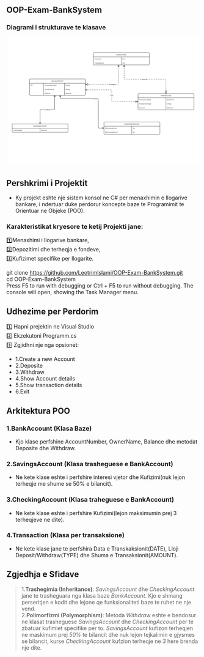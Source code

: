 ## OOP-Exam-BankSystem
### Diagrami i strukturave te klasave
![Task Manager Screenshot](./Images/Diagram.jpg)



## Pershkrimi i Projektit <br> 
- Ky projekt eshte nje sistem konsol ne C# per menaxhimin e llogarive bankare, i ndertuar duke perdorur koncepte baze te Programimit te Orientuar ne Objeke (POO).
### Karakteristikat kryesore te ketij Projekti jane: <br>
 1️⃣Menaxhimi i llogarive bankare, <br>
 2️⃣Depozitimi dhe terheqja e fondeve, <br>
 3️⃣Kufizimet specifike per llogarite.



 git clone https://github.com/LeotrimIslami/OOP-Exam-BankSystem.git <br>
 cd OOP-Exam-BankSystem <br>
 Press F5 to run with debugging or Ctrl + F5 to run without debugging. The console will open, showing the Task Manager menu.

## Udhezime per Perdorim
1️⃣ Hapni prejektin ne Visual Studio <br>
2️⃣ Ekzekutoni Programm.cs <br>
3️⃣ Zgjidhni nje nga opsionet: <br>
- 1.Create a new Account
- 2.Deposite
- 3.Withdraw
- 4.Show Account details
- 5.Show transaction details
- 6.Exit



## Arkitektura POO
### 1.BankAccount (Klasa Baze)
- Kjo klase perfshine AccountNumber, OwnerName, Balance dhe metodat Deposite dhe Withdraw.
### 2.SavingsAccount (Klasa trasheguese e BankAccount)
- Ne kete klase eshte i perfshire interesi vjetor dhe Kufizimi(nuk lejon terheqje me shume se 50% e bilancit).
### 3.CheckingAccount (Klasa traheguese e BankAccount)
- Ne kete klase eshte i perfshire Kufizimi(lejon maksimumin prej 3 terheqjeve ne dite).
### 4.Transaction (Klasa per transaksione)
- Ne kete klase jane te perfshira Data e Transkaksionit(DATE), Lloji Deposit/Withdraw(TYPE) dhe Shuma e Transaksionit(AMOUNT).



## Zgjedhja e Sfidave
> 1.**Trashegimia (Inheritance)**: *SavingsAccount* dhe *CheckingAccount* jane te trasheguara nga klasa baze *BankAccount*. Kjo e shmang perseritjen e kodit dhe lejone qe funksionaliteti baze te ruhet ne nje vend. <br>
> 2.**Polimorfizmi (Polymorphism)**: Metoda *Withdraw* eshte e bendosur ne klasat trasheguese *SavingsAccount* dhe *CheckingAccount* per te zbatuar kufimiet specifike per to. *SavingsAccount* kufizon terheqjen ne maskimum prej *50%* te bilancit dhe nuk lejon tejkalimin e gjysmes se bilancit, kurse *CheckingAccount* kufzion terheqje ne *3* here brenda nje dite.


